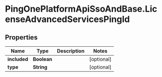 # PingOnePlatformApiSsoAndBase.LicenseAdvancedServicesPingId

## Properties

Name | Type | Description | Notes
------------ | ------------- | ------------- | -------------
**included** | **Boolean** |  | [optional] 
**type** | **String** |  | [optional] 



